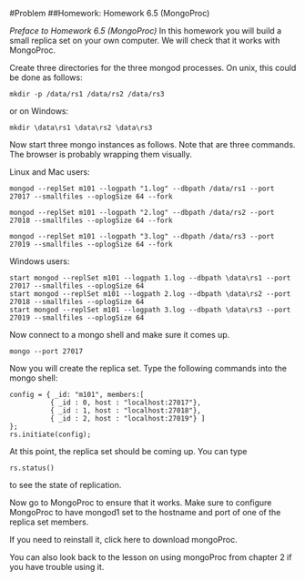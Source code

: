 #Problem
##Homework: Homework 6.5 (MongoProc)

*Preface to Homework 6.5 (MongoProc)*
In this homework you will build a small replica set on your own computer. We will check that it works with MongoProc.

Create three directories for the three mongod processes. On unix, this could be done as follows:

    mkdir -p /data/rs1 /data/rs2 /data/rs3

or on Windows:

    mkdir \data\rs1 \data\rs2 \data\rs3

Now start three mongo instances as follows. Note that are three commands. The browser is probably wrapping them visually.

Linux and Mac users:

    mongod --replSet m101 --logpath "1.log" --dbpath /data/rs1 --port 27017 --smallfiles --oplogSize 64 --fork
    
    mongod --replSet m101 --logpath "2.log" --dbpath /data/rs2 --port 27018 --smallfiles --oplogSize 64 --fork
    
    mongod --replSet m101 --logpath "3.log" --dbpath /data/rs3 --port 27019 --smallfiles --oplogSize 64 --fork

Windows users:

    start mongod --replSet m101 --logpath 1.log --dbpath \data\rs1 --port 27017 --smallfiles --oplogSize 64
    start mongod --replSet m101 --logpath 2.log --dbpath \data\rs2 --port 27018 --smallfiles --oplogSize 64
    start mongod --replSet m101 --logpath 3.log --dbpath \data\rs3 --port 27019 --smallfiles --oplogSize 64

Now connect to a mongo shell and make sure it comes up.

    mongo --port 27017

Now you will create the replica set. Type the following commands into the mongo shell:

    config = { _id: "m101", members:[
              { _id : 0, host : "localhost:27017"},
              { _id : 1, host : "localhost:27018"},
              { _id : 2, host : "localhost:27019"} ]
    };
    rs.initiate(config);

At this point, the replica set should be coming up. You can type

    rs.status()

to see the state of replication.

Now go to MongoProc to ensure that it works. Make sure to configure MongoProc to have mongod1 set to the hostname and port of one of the replica set members.

If you need to reinstall it, click here to download mongoProc.

You can also look back to the lesson on using mongoProc from chapter 2 if you have trouble using it.